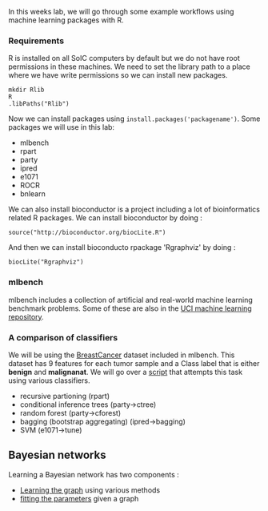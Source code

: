 In this weeks lab, we will go through some example workflows using machine learning packages with R.

### Requirements

R is installed on all SoIC computers by default but we do not have root permissions in these machines.
We need to set the library path to a place where we have write permissions so we can install new packages.

```
mkdir Rlib
R
.libPaths("Rlib")
```
Now we can install packages using `install.packages('packagename')`.
Some packages we will use in this lab:

  * mlbench
  * rpart
  * party
  * ipred
  * e1071
  * ROCR
  * bnlearn

We can also install bioconductor is a project including a lot of bioinformatics related R packages.
We can install bioconductor by doing  :

```
source("http://bioconductor.org/biocLite.R")
```

And then we can install bioconducto rpackage 'Rgraphviz' by doing :

```
biocLite("Rgraphviz")
```

### mlbench

mlbench includes a collection of artificial and real-world machine learning benchmark problems.
Some of these are also in the [UCI machine learning repository](https://archive.ics.uci.edu/ml/).

### A comparison of classifiers

We will be using the [BreastCancer](http://archive.ics.uci.edu/ml/datasets/Breast+Cancer+Wisconsin+%28Diagnostic%29) dataset included in mlbench.
This dataset has 9 features for each tumor sample and a Class label that is either **benign** and **malignanat**.
We will go over a [script](breastcancer.R) that attempts this task using various classifiers.

  * recursive partioning (rpart)
  * conditional inference trees (party->ctree)
  * random forest  (party->cforest)
  * bagging (bootstrap aggregating) (ipred->bagging)
  * SVM (e1071->tune)

## Bayesian networks

Learning a Bayesian network has two components :
  * [Learning the graph](bnlearn_test.R) using various methods
  * [fitting the parameters](asia.R) given a graph
